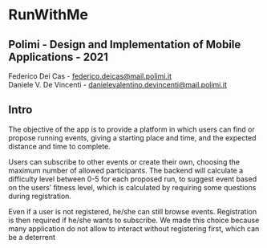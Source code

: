 # RunWithMe
## Polimi - Design and Implementation of Mobile Applications - 2021
Federico Dei Cas - federico.deicas@mail.polimi.it  
Daniele V. De Vincenti - danielevalentino.devincenti@mail.polimi.it

## Intro
The objective of the app is to provide a platform in which users can find or propose
running events, giving a starting place and time, and the expected distance and time to
complete.

Users can subscribe to other events or create their own, choosing the maximum number
of allowed participants. The backend will calculate a difficulty level between 0-5 for each
proposed run, to suggest event based on the users’ fitness level, which is calculated by
requiring some questions during registration.

Even if a user is not registered, he/she can still browse events. Registration is then
required if he/she wants to subscribe. We made this choice because many application
do not allow to interact without registering first, which can be a deterrent
